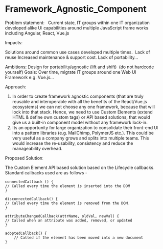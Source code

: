 # Framework_Agnostic_Component

Problem statement:
 
Current state, IT groups within one IT organization developed alike UI capabilities around multiple JavaScript frame works including Angular, React, Vue.js

Impacts:

Solutions around common use cases developed multiple times. 
Lack of reuse
Increased maintenance & support cost.
Lack of portability…

Ambitions: Design for portability/agnostic (lift and shift)  (do not hardcode yourself)
Goals: Over time, migrate IT groups around one Web UI Framework e.g. Vue.js…

Approach:
1. In order to create framework agnostic components (that are truly reusable and interoperable with all the benefits of the React/Vue.js   
   ecosystems) we can not choose  any one framework, because that will lock into that stack. Hence, we need to use Custom Elements (extend 
   HTML & define own custom tags) or API based solutions, that would give us a built-in component model without any framework lock-in. 
2. Its an opportunity for large organization to consolidate their front-end UI into a pattern libraries (e.g. MailChimp, PolymerJS etc.). 
   This could be very useful as a company grows and splits into multiple teams. This would increase the re-usability, consistency and 
   reduce the manageability overhead.
   
Proposed Solution:

The Custom Element API based solution based on the Lifecycle callbacks. Standard callbacks used are as follows - 

	connectedCallback () {
	// Called every time the element is inserted into the DOM
	}
	
	disconnectedCallback() {
    // Called every time the element is removed from the DOM. 
	}
  
	attributeChangedCallback(attrName, oldVal, newVal) {
    // Called when an attribute was added, removed, or updated
	}
	
	adoptedCallback() {
		// Called if the element has been moved into a new document
	}

